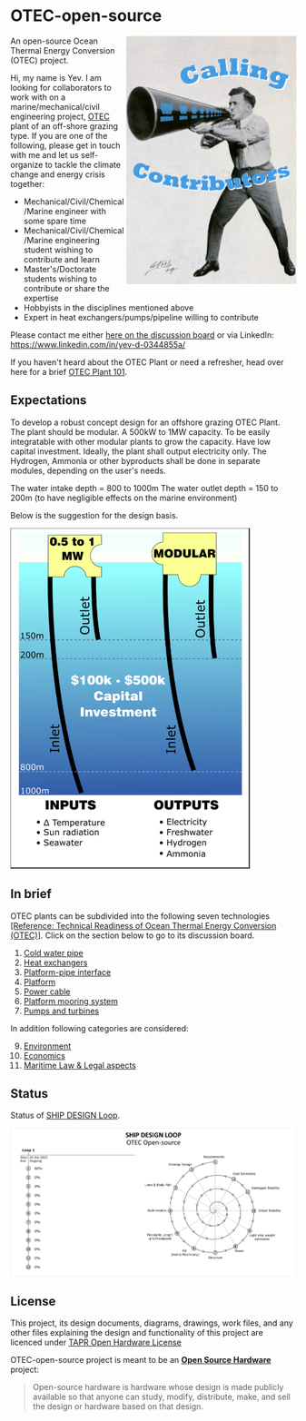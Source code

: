 # OTEC-open-source
<img align="right" width="300px" src="IMG/Calling-contributors.png" title="American director Thomas H. Ince using a giant megaphone, on page 138 of Peter Milne, Motion Picture Directing; The Facts and Theories of the Newest Art (1922).(Peter Milne, Motion Picture Directing; The Facts and Theories of the Newest Art, Falk Publishing Co., New York, 1922, on the Internet Archive.)" alt="American director Thomas H. Ince using a giant megaphone, on page 138 of Peter Milne, Motion Picture Directing; The Facts and Theories of the Newest Art (1922).(Peter Milne, Motion Picture Directing; The Facts and Theories of the Newest Art, Falk Publishing Co., New York, 1922, on the Internet Archive.)">
An open-source Ocean Thermal Energy Conversion (OTEC) project.

Hi, my name is Yev. I am looking for collaborators to work with on a marine/mechanical/civil engineering project, [OTEC](https://en.wikipedia.org/wiki/Ocean_thermal_energy_conversion) plant of an off-shore grazing type. If you are one of the following, please get in touch with me and let us self-organize to tackle the climate change and energy crisis together:

* Mechanical/Civil/Chemical/Marine engineer with some spare time
* Mechanical/Civil/Chemical/Marine engineering student wishing to contribute and learn
* Master's/Doctorate students wishing to contribute or share the expertise
* Hobbyists in the disciplines mentioned above
* Expert in heat exchangers/pumps/pipeline willing to contribute

Please contact me either [here on the discussion board](https://github.com/yev-d/OTEC-open-source/discussions/1#discussion-4121236) or via LinkedIn: https://www.linkedin.com/in/yev-d-0344855a/

If you haven't heard about the OTEC Plant or need a refresher, head over here for a brief [OTEC Plant 101](https://github.com/yev-d/OTEC-open-source/blob/faed2eac8a5f5c1297273f6227dcf2dd2ea728ff/OTEC-Plant-101.md). 

## Expectations

To develop a robust concept design for an offshore grazing OTEC Plant. The plant should be modular. A 500kW to 1MW capacity. To be easily integratable with other modular plants to grow the capacity. Have low capital investment. Ideally, the plant shall output electricity only. The Hydrogen, Ammonia or other byproducts shall be done in separate modules, depending on the user's needs.

The water intake depth = 800 to 1000m
The water outlet depth = 150 to 200m (to have negligible effects on the marine environment)

Below is the suggestion for the design basis.

<img alt="design basis rev.00" src="IMG/Design_Basis_Rev.00.png" height=600>

## In brief

OTEC plants can be subdivided into the following seven technologies [[Reference: Technical Readiness of Ocean Thermal Energy Conversion (OTEC)]](https://github.com/yev-d/OTEC-open-source/blob/main/Literature%20Review/PDF/2009-11_Technical%20Readiness%20of%20Ocean%20Thermal%20Energy%20Conversion%20(OTEC)%20Nov-2009.pdf). Click on the section below to go to its discussion board.

1. [Cold water pipe](https://github.com/yev-d/OTEC-open-source/discussions/2#discussion-4123687)
2. [Heat exchangers](https://github.com/yev-d/OTEC-open-source/discussions/3#discussion-4123694)
3. [Platform-pipe interface](https://github.com/yev-d/OTEC-open-source/discussions/4#discussion-4123698)
4. [Platform](https://github.com/yev-d/OTEC-open-source/discussions/5#discussion-4123704)
5. [Power cable](https://github.com/yev-d/OTEC-open-source/discussions/6#discussion-4123707)
6. [Platform mooring system](https://github.com/yev-d/OTEC-open-source/discussions/7#discussion-4123709)
7. [Pumps and turbines](https://github.com/yev-d/OTEC-open-source/discussions/8#discussion-4123711)

In addition following categories are considered:

9. [Environment](https://github.com/yev-d/OTEC-open-source/discussions/9#discussion-4123713)
10. [Economics](https://github.com/yev-d/OTEC-open-source/discussions/10#discussion-4123714)
11. [Maritime Law & Legal aspects](https://github.com/yev-d/OTEC-open-source/discussions/11#discussion-4123715)

## Status
Status of [SHIP DESIGN Loop](Ship-design-loop/README.md).

<img title="Ship Design Loop status" src="Ship-design-loop/IMG/Ship-design-loop-status.png" alt="Ship Design Loop status">

## License

This project, its design documents, diagrams, drawings, work files, and any other files explaining the design and functionality of this project are licenced under [TAPR Open Hardware License](http://www.tapr.org/ohl.html)

OTEC-open-source project is meant to be an [**Open Source Hardware**](https://www.oshwa.org/definition/) project:

> Open-source hardware is hardware whose design is made publicly available so that anyone can study, modify, distribute, make, and sell the design or hardware based on that design.
